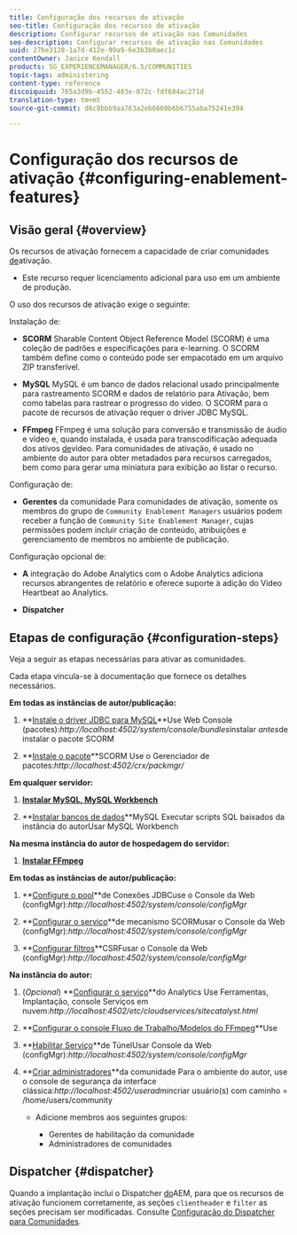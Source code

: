 ```yaml
---
title: Configuração dos recursos de ativação
seo-title: Configuração dos recursos de ativação
description: Configurar recursos de ativação nas Comunidades
seo-description: Configurar recursos de ativação nas Comunidades
uuid: 27be3128-1a7d-412e-99a9-6e3b3b0aec1c
contentOwner: Janice Kendall
products: SG_EXPERIENCEMANAGER/6.5/COMMUNITIES
topic-tags: administering
content-type: reference
discoiquuid: 765a3d9b-4552-403e-872c-fdf684ac271d
translation-type: tm+mt
source-git-commit: d6c8bbb9aa763a2eb6660b6b6755aba75241e394

---
```



# Configuração dos recursos de ativação {#configuring-enablement-features}

## Visão geral {#overview}

Os recursos de ativação fornecem a capacidade de criar comunidades [de](overview.md#enablement-community)ativação.

* Este recurso requer licenciamento adicional para uso em um ambiente de produção.

O uso dos recursos de ativação exige o seguinte:

Instalação de:

* **SCORM** Sharable Content Object Reference Model (SCORM) é uma coleção de padrões e especificações para e-learning. O SCORM também define como o conteúdo pode ser empacotado em um arquivo ZIP transferível.

* **MySQL** MySQL é um banco de dados relacional usado principalmente para rastreamento SCORM e dados de relatório para Ativação, bem como tabelas para rastrear o progresso do vídeo. O SCORM para o pacote de recursos de ativação requer o driver JDBC MySQL.

* **FFmpeg** FFmpeg é uma solução para conversão e transmissão de áudio e vídeo e, quando instalada, é usada para transcodificação adequada dos ativos [de](../../help/sites-authoring/default-components-foundation.md#video)vídeo. Para comunidades de ativação, é usado no ambiente do autor para obter metadados para recursos carregados, bem como para gerar uma miniatura para exibição ao listar o recurso.

Configuração de:

* **Gerentes** da comunidade Para comunidades de ativação, somente os membros do grupo de `Community Enablement Managers` usuários podem receber a função de `Community Site Enablement Manager`, cujas permissões podem incluir criação de conteúdo, atribuições e gerenciamento de membros no ambiente de publicação.

Configuração opcional de:

* **A** integração do Adobe Analytics com o Adobe Analytics adiciona recursos abrangentes de relatório e oferece suporte à adição do Video Heartbeat ao Analytics.

* **Dispatcher**

## Etapas de configuração {#configuration-steps}

Veja a seguir as etapas necessárias para ativar as comunidades.

Cada etapa vincula-se à documentação que fornece os detalhes necessários.

**Em todas as instâncias de autor/publicação:**

1. **[Instale o driver JDBC para MySQL](deploy-communities.md#jdbc-driver-for-mysql)**Use Web Console (pacotes):*http://localhost:4502/system/console/bundles*instalar *antes*de instalar o pacote SCORM

1. **[Instale o pacote](deploy-communities.md#scorm-package)**SCORM Use o Gerenciador de pacotes:*http://localhost:4502/crx/packmgr/*

**Em qualquer servidor:**

1. **[Instalar MySQL, MySQL Workbench](mysql.md)**

1. **[Instalar bancos de dados](mysql.md#database-setup)**MySQL Executar scripts SQL baixados da instância do autorUsar MySQL Workbench

**Na mesma instância do autor de hospedagem do servidor:**

1. **[Instalar FFmpeg](ffmpeg.md)**

**Em todas as instâncias de autor/publicação:**

1. **[Configure o pool](mysql.md#configure-jdbc-connections)**de Conexões JDBCuse o Console da Web (configMgr):*http://localhost:4502/system/console/configMgr*

1. **[Configurar o serviço](mysql.md#aem-communities-scormengine-service)**de mecanismo SCORMusar o Console da Web (configMgr):*http://localhost:4502/system/console/configMgr*

1. **[Configurar filtros](mysql.md#adobe-granite-csrf-filter)**CSRFusar o Console da Web (configMgr):*http://localhost:4502/system/console/configMgr*

**Na instância do autor:**

1. (*Opcional*) **[Configurar o serviço](analytics.md)**do Analytics Use Ferramentas, Implantação, console Serviços em nuvem:*http://localhost:4502/etc/cloudservices/sitecatalyst.html*

1. **[Configurar o console Fluxo de Trabalho/Modelos do FFmpeg](ffmpeg.md#configure-ffmpeg-transcoding-service)**Use

1. **[Habilitar Serviço](deploy-communities.md#tunnel-service-on-author)**de TúnelUsar Console da Web (configMgr):*http://localhost:4502/system/console/configMgr*

1. **[Criar administradores](users.md#creating-community-members)**da comunidade Para o ambiente do autor, use o console de segurança da interface clássica:*http://localhost:4502/useradmin*criar usuário(s) com caminho = /home/users/community

   * Adicione membros aos seguintes grupos:

      * Gerentes de habilitação da comunidade
      * Administradores de comunidades

## Dispatcher {#dispatcher}

Quando a implantação inclui o Dispatcher [do](https://helpx.adobe.com/experience-manager/dispatcher/using/dispatcher.html)AEM, para que os recursos de ativação funcionem corretamente, as seções `clientheader` e `filter` as seções precisam ser modificadas. Consulte [Configuração do Dispatcher para Comunidades](dispatcher.md#enablement).
